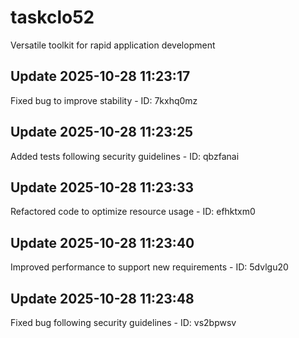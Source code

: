 # taskclo52
Versatile toolkit for rapid application development

## Update 2025-10-28 11:23:17
Fixed bug to improve stability - ID: 7kxhq0mz


## Update 2025-10-28 11:23:25
Added tests following security guidelines - ID: qbzfanai


## Update 2025-10-28 11:23:33
Refactored code to optimize resource usage - ID: efhktxm0


## Update 2025-10-28 11:23:40
Improved performance to support new requirements - ID: 5dvlgu20


## Update 2025-10-28 11:23:48
Fixed bug following security guidelines - ID: vs2bpwsv

